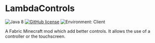 # LambdaControls

![Java 8](https://img.shields.io/badge/language-Java%208-9B599A.svg?style=flat-square)
[![GitHub license](https://img.shields.io/github/license/LambdAurora/LambdaControls?style=flat-square)](https://raw.githubusercontent.com/LambdAurora/LambdaControls/master/LICENSE)
![Environment: Client](https://img.shields.io/badge/environment-client-1976d2?style=flat-square)

A Fabric Minecraft mod which add better controls.
It allows the use of a controller or the touchscreen.
